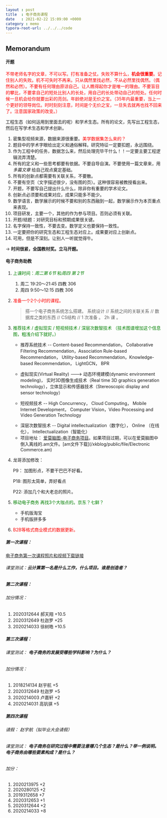 ```yaml
---
layout : post
title  : 电子商务课程
date   : 2021-02-22 15:09:00 +0000
category : memo
typora-root-url: ../../../code
---
```


## Memorandum

#### 开题

<font color='red'>不带老师名字的文章，不可以写。打有准备之仗。失败不算什么，**机会很重要**。记住别人的失败。机不可失时不再来。只从偶然里找必然，不从必然里找偶然。（偶然和必然）。不要有任何理由原谅自己。让人瞧得起你才是唯一的理由。不要盲目的攀比，不要拿自己的短处比别人的长处，用自己的长处带动自己的短处。任何时候一旦机会给你就要出彩的亮剑。年龄绝对是无价之宝。（35年内最重要，当上一个更好的领导岗位。时时刻刻注意，时间是个无价之宝，一旦失去就再也找不回来了。注意国家政策的改变。）</font>



工程生态（如何运用到里面去的呢）和学术生态。所有的论文，先写出工程生态，然后在写学术生态和学术创新。

1. 密集型视频来源，数据来源很重要。<font color='red'>美学数据集怎么来的？</font>
2. 题目中的学术字眼给出定义和通俗解释。研究特征一定要扣题，永远围绕。
3. 作为工程中的任务，数据怎么来，然后处理完毕干什么！！一定要主要工程逻辑流弄清楚。
4. 所有的定义和一些思考都要有依据。不要自导自演。不要使用一篇文章来，用*多篇文章* 给自己观点奠定基础。
5. 所有的创新点都需要有关联关系，不要散。
6. 不要有空页（文字描述很少，没有图的页）。这种很容易被教授看出来。
7. 开题，不要写自己提出什么什么，除非你有重要的学术论文。
8. 创新点必须要和成果对应，成果只能多不能少。
9. 数学语言，数学展示的时候不要和别的东西融到一起，数学展示作为本页重点来表现。
10. 项目研发，主要一个，其他的作为参与项目。否则必须有关联。
11. 开题/结题：对研究目标和预期成果很关键。
12. 名字保持一致性，不要去变。数学定义也要保持一致性。
13. 一定要把你的研究生态和工程生态对应上。成果要对应上创新点。
14. 可用，但是不深刻。让别人一听就觉得牛。

-> **时间很紧，全国教材奖。立马开题。**

#### 电子商务助教

1. <font color='green'>上课时间：*周二第 6节* 和*周四 第 2节* </font>

   1. 周二 19:20～21:45  四教 306
   2. 周四  9:50～12:15   四教 306

2. <font color='red'>准备一个2个小时的课程。</font>

   > 搭一个电子商务系统怎么搭建。 系统设计 // 系统之间的关联关系 // 数据库之类的东西 // CS结构 // 1 次准备 。 2h 课 。

3. <font color='green'>推荐技术 / 虚拟现实 / 短视频技术 / 深层次数智技术 （技术图谱增加这个信息图，粗浅介绍下就好。）</font>

   * 推荐系统技术 -- Content-based Recommendation， Collaborative Filtering Recommendation，Association Rule-based Recommendation， Utility-based Recommendation，Knowledge-based Recommendation， LightGCN， BPR

   * 虚拟现实(Virtual Reality) --->  动态环境建模(dynamic environment modeling)， 实时3D图像生成技术（Real time 3D graphics generation technology），立体显示和传感器技术（Stereoscopic display and sensor technology）

   * 短视频技术 -- High Concurrency， Cloud Computing， Mobile Internet Development， Computer Vision，Video Processing and Video Generation Technology

   - 深层次数智技术 -- Digital intellectualization（数字化）， Online （在线化）， Intellectualization（智能化）
   - 项目地址： [爱莫脑图-电子商务项目](https://mind.airmore.cn/doc/7311950367)。如果项目过期，可以在爱莫脑图中倒入离线的.am文件。[am文件下载](/xkblog/public/file/Electronic Commerce.am)

4. 龙哥添加修改：

   P9： 加图形点，不要干巴巴不好看。

   P18:  图形太简单，弄好看点

   P22:  添加几个和大老总的照片。

5. <font color='green'>移动电子商务 再找3个大咖点的。京东？七鲜？</font>

   - 手机版淘宝 
   - 手机版拼多多

1. <font color='red'>B2B等格式商业模式的数据更新。</font> 

##### 第一次课程：

[电子商务第一次课程照片和视频下载链接](https://cloud.tsinghua.edu.cn/f/e9e76a8133cc483fb1c4/?dl=1)

###### 课堂测试：***云计算第一名是什么工作，什么项目。谁是创造者？***

##### 第二次课程：

###### 加分情况：

1. 2020312644 郝天翔 +10.5
2. 2020312649 杜迦罗 +25
3. 2020214033 徐树皓 +10.5

##### 第三次课程：

###### 课堂测试： ***电子商务的发展受哪些学科影响？为什么？***

###### 加分情况：

1. 2018214134 赵宇航 +5
2. 2020312649 杜迦罗 +5
3. 2020214003 卢嘉轩 +2
4. 2020214031 高钒骐 +5

##### 第四次课程

###### 请假： 赵宇航（拟毕业大会请假）

###### 课堂测试： ***电子商务在研究过程中需要注意哪几个生态？是什么？举一例说明。    电子商务由哪些要素构成？是什么？***

###### 加分：

1. 2020213975 +2
2. 2020280125 +2
3. 2019312658 +7
4. 2020312653 +1
5. 2020312644 +2 
6. 2020214033 +8





